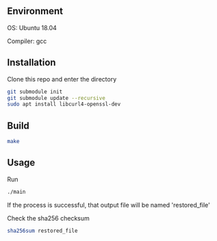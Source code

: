 ## Environment

OS: Ubuntu 18.04

Compiler: gcc

## Installation

Clone this repo and enter the directory
```bash
git submodule init
git submodule update --recursive
sudo apt install libcurl4-openssl-dev
```

## Build

```bash
make
```

## Usage

Run
```bash
./main
```

If the process is successful, that output file will be named 'restored_file'

Check the sha256 checksum
```bash
sha256sum restored_file
```
